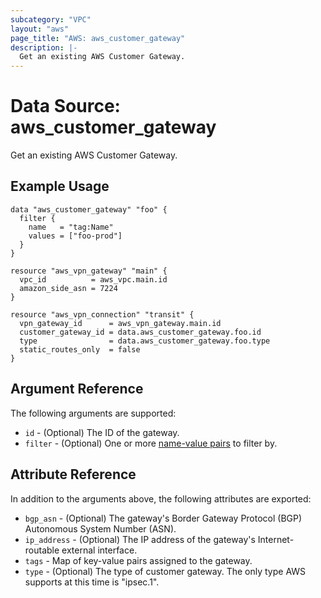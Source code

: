 ```yaml
---
subcategory: "VPC"
layout: "aws"
page_title: "AWS: aws_customer_gateway"
description: |-
  Get an existing AWS Customer Gateway.
---
```


# Data Source: aws_customer_gateway

Get an existing AWS Customer Gateway.

## Example Usage

```hcl
data "aws_customer_gateway" "foo" {
  filter {
    name   = "tag:Name"
    values = ["foo-prod"]
  }
}

resource "aws_vpn_gateway" "main" {
  vpc_id          = aws_vpc.main.id
  amazon_side_asn = 7224
}

resource "aws_vpn_connection" "transit" {
  vpn_gateway_id      = aws_vpn_gateway.main.id
  customer_gateway_id = data.aws_customer_gateway.foo.id
  type                = data.aws_customer_gateway.foo.type
  static_routes_only  = false
}
```

## Argument Reference

The following arguments are supported:

* `id` - (Optional) The ID of the gateway.
* `filter` - (Optional) One or more [name-value pairs][dcg-filters] to filter by.

[dcg-filters]: https://docs.aws.amazon.com/AWSEC2/latest/APIReference/API_DescribeCustomerGateways.html

## Attribute Reference

In addition to the arguments above, the following attributes are exported:

* `bgp_asn` - (Optional) The gateway's Border Gateway Protocol (BGP) Autonomous System Number (ASN).
* `ip_address` - (Optional) The IP address of the gateway's Internet-routable external interface.
* `tags` - Map of key-value pairs assigned to the gateway.
* `type` - (Optional) The type of customer gateway. The only type AWS supports at this time is "ipsec.1".
